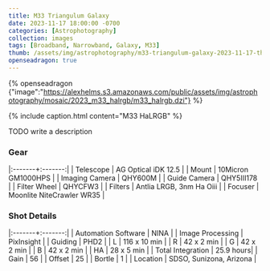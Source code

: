 ```yaml
---
title: M33 Triangulum Galaxy
date: 2023-11-17 18:00:00 -0700
categories: [Astrophotography]
collection: images
tags: [Broadband, Narrowband, Galaxy, M33]
thumb: /assets/img/astrophotography/m33-triangulum-galaxy-2023-11-17-thumb.jpg
openseadragon: true
---
```


{% openseadragon {"image":"https://alexhelms.s3.amazonaws.com/public/assets/img/astrophotography/mosaic/2023_m33_halrgb/m33_halrgb.dzi"} %}

{% include caption.html content="M33 HaLRGB" %}

TODO write a description

### Gear

|:-------+:-------:|
| Telescope | AG Optical iDK 12.5 |
| Mount | 10Micron GM1000HPS |
| Imaging Camera | QHY600M |
| Guide Camera | QHY5III178 |
| Filter Wheel | QHYCFW3 |
| Filters | Antlia LRGB, 3nm Ha Oiii |
| Focuser | Moonlite NiteCrawler WR35 |

### Shot Details

|:-------+:-------:|
| Automation Software | NINA |
| Image Processing | PixInsight |
| Guiding | PHD2 |
| L | 116 x 10 min |
| R | 42 x 2 min |
| G | 42 x 2 min |
| B | 42 x 2 min |
| HA | 28 x 5 min |
| Total Integration | 25.9 hours|
| Gain | 56 |
| Offset | 25 |
| Bortle | 1 |
| Location | SDSO, Sunizona, Arizona |